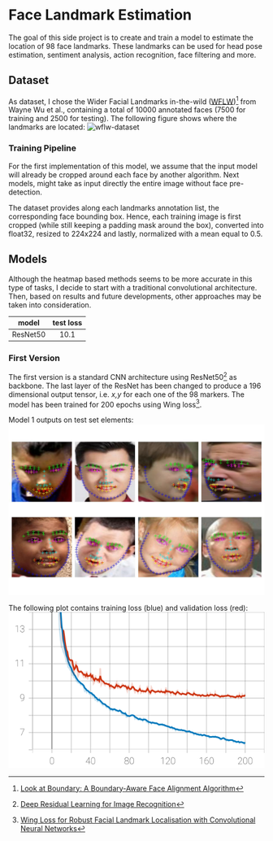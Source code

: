 # Face Landmark Estimation
The goal of this side project is to create and train a model to estimate the location of 98 face landmarks.
These landmarks can be used for head pose estimation, sentiment analysis, action recognition, face filtering and more.

## Dataset
As dataset, I chose the Wider Facial Landmarks in-the-wild ([WFLW](https://wywu.github.io/projects/LAB/WFLW.html))[^1] from Wayne Wu et al., containing a total of 10000 annotated faces (7500 for training and 2500 for testing).
The following figure shows where the landmarks are located:
![wflw-dataset](https://wywu.github.io/projects/LAB/support/WFLW_annotation.png)

### Training Pipeline
For the first implementation of this model, we assume that the input model will already be cropped around each face by another algorithm.
Next models, might take as input directly the entire image without face pre-detection.

The dataset provides along each landmarks annotation list, the corresponding face bounding box. 
Hence, each training image is first cropped (while still keeping a padding mask around the box), converted into float32, resized to 224x224 and lastly, normalized with a mean equal to 0.5.

## Models
Although the heatmap based methods seems to be more accurate in this type of tasks, I decide to start with a traditional convolutional architecture.
Then, based on results and future developments, other approaches may be taken into consideration.

|  model   | test loss |
|:--------:|:---------:|
| ResNet50 |   10.1    |

### First Version
The first version is a standard CNN architecture using ResNet50[^2] as backbone. 
The last layer of the ResNet has been changed to produce a 196 dimensional output tensor, i.e. 
_x,y_ for each one of the 98 markers.
The model has been trained for 200 epochs using Wing loss[^3].

Model 1 outputs on test set elements:
![model1-test](plots/model-1-test.jpg)

The following plot contains training loss (blue) and validation loss (red):
![model1-loss](plots/model-1-train-val-loss.svg)


[^1]: [Look at Boundary: A Boundary-Aware Face Alignment Algorithm](https://doi.org/10.48550/arXiv.1805.10483)

[^2]: [Deep Residual Learning for Image Recognition](https://doi.org/10.48550/arXiv.1512.03385)

[^3]: [Wing Loss for Robust Facial Landmark Localisation with Convolutional Neural Networks](https://doi.org/10.48550/arXiv.1711.06753)